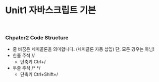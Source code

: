 # Unit1 자바스크립트 기본
<br>

### Chpater2 Code Structure
	
- 줄 바꿈은 세미콜론을 의미합니다. (세미클론 자동 삽입) 단, 모든 경우는 아님!
- 한줄 주석 //
	- 단축키 Ctrl+/
- 두줄 주석 /* */
	- 단축키 Ctrl+Shift+/